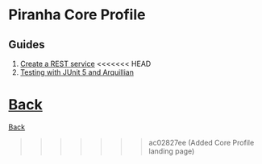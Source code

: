 # Piranha Core Profile

## Guides

1. [Create a REST service](rest/)
<<<<<<< HEAD
1. [Testing with JUnit 5 and Arquillian](arquillian/)

[Back](../)
=======

[Back](../)
>>>>>>> ac02827ee (Added Core Profile landing page)
